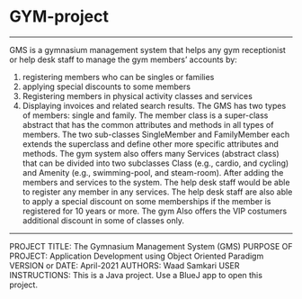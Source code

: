 # GYM-project
------------------------------------------------------------------------
GMS is a gymnasium management system that helps any gym receptionist or help desk staff to manage the gym members’ accounts by:
1) registering members who can be singles or families
2) applying special discounts to some members
3) Registering members in physical activity classes and services
4) Displaying invoices and related search results.
The GMS has two types of members: single and family. The member class is a super-class abstract that has the common attributes and methods in all types of members. 
The two sub-classes SingleMember and FamilyMember each extends the superclass and define other more specific attributes and methods. The gym system also offers many Services (abstract class) that can be divided into two subclasses Class (e.g., cardio, and cycling) and Amenity (e.g., swimming-pool, and steam-room).
After adding the members and services to the system. The help desk staff would be able to register any member in any services. The help desk staff are also able to apply a special discount on some memberships if the member is registered for 10 years or more. The gym Also offers the VIP costumers additional discount in some of classes only.
------------------------------------------------------------------------

PROJECT TITLE:
The Gymnasium Management System (GMS)
PURPOSE OF PROJECT:
Application Development using Object Oriented Paradigm
VERSION or DATE:
April-2021
AUTHORS:
Waad Samkari
USER INSTRUCTIONS:
This is a Java project.
Use a BlueJ app to open this project.
